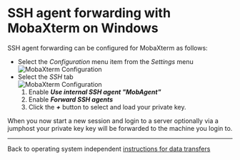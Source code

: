 # SSH agent forwarding with MobaXterm on Windows

SSH agent forwarding can be configured for MobaXterm as follows:

* Select the _Configuration_ menu item from the _Settings_ menu  
  ![MobaXterm Configuration](img/MobaXterm10.png)
* Select the _SSH_ tab  
  ![MobaXterm Configuration](img/MobaXterm11.png)  
    1. Enable _**Use internal SSH agent "MobAgent"**_  
    2. Enable _**Forward SSH agents**_  
    3. Click the _**+**_ button to select and load your private key.

When you now start a new session and login to a server optionally via a jumphost your private key key will be forwarded to the machine you login to.

-----

Back to operating system independent [instructions for data transfers](../datatransfers/)